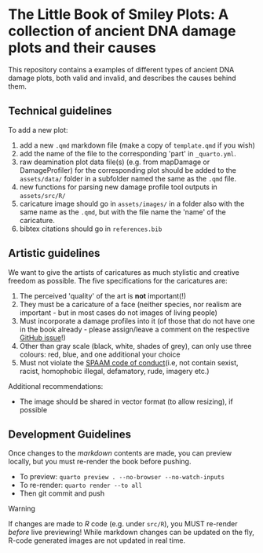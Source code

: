 # The Little Book of Smiley Plots: A collection of ancient DNA damage plots and their causes

This repository contains a examples of different types of ancient DNA damage plots, both valid and invalid, and describes the causes behind them.

## Technical guidelines

To add a new plot:

1. add a new `.qmd` markdown file (make a copy of `template.qmd` if you wish)
2. add the name of the file to the corresponding 'part' in `_quarto.yml`.
3. raw deamination plot data file(s) (e.g. from mapDamage or DamageProfiler) for the corresponding plot should be added to the `assets/data/` folder in a subfolder named the same as the `.qmd` file.
4. new functions for parsing new damage profile tool outputs in `assets/src/R/`
5. caricature image should go in `assets/images/` in a folder also with the same name as the `.qmd`, but with the file name the 'name' of the caricature.
6. bibtex citations should go in `references.bib`

## Artistic guidelines

We want to give the artists of caricatures as much stylistic and creative freedom as possible. The five specifications for the caricatures are:

1. The perceived 'quality' of the art is **not** important(!)
2. They must be a caricature of a face (neither species, nor realism are important - but in most cases do not images of living people)
3. Must incorporate a damage profiles into it (of those that do not have one in the book already - please assign/leave a comment on the respective [GitHub issue](https://github.com/SPAAM-community/little-book-of-smiley-plots/issues)!)
4. Other than gray scale (black, white, shades of grey), can only use three colours: red, blue, and one additional your choice
5. Must not violate the [SPAAM code of conduct](https://spaam-community.org/code-of-conduct/)(i.e, not contain sexist, racist, homophobic illegal, defamatory, rude, imagery etc.)

Additional recommendations:

- The image should be shared in vector format (to allow resizing), if possible

## Development Guidelines

Once changes to the _markdown_ contents are made, you can preview locally, but you must re-render the book before pushing.

- To preview: `quarto preview . --no-browser --no-watch-inputs`
- To re-render: `quarto render --to all`
- Then git commit and push

> [!WARNING]
> If changes are made to _R_ code (e.g. under `src/R`), you MUST re-render _before_ live previewing!
> While markdown changes can be updated on the fly, R-code generated images are not updated in real time.
